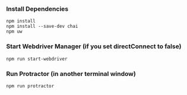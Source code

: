 ### Install Dependencies

```
npm install
npm install --save-dev chai
npm uw
```

### Start Webdriver Manager (if you set directConnect to false) 

```
npm run start-webdriver
```


### Run Protractor (in another terminal window)

```
npm run protractor
```


